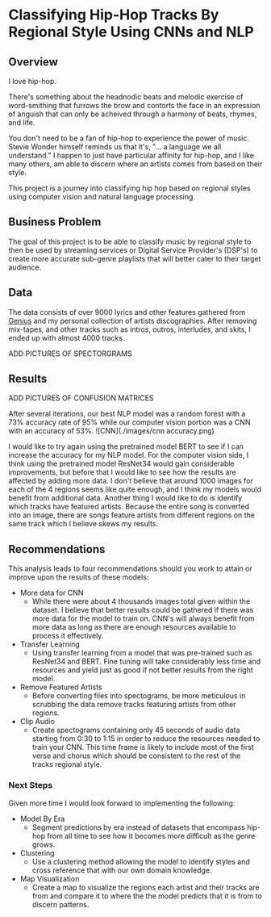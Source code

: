 # Classifying Hip-Hop Tracks By Regional Style Using CNNs and NLP


## Overview

I love hip-hop.

There's something about the headnodic beats and melodic exercise of word-smithing that furrows the brow and contorts the face in an expression of anguish that can only be acheived through a harmony of beats, rhymes, and life.

You don't need to be a fan of hip-hop to experience the power of music. Stevie Wonder himself reminds us that it's, "... a language we all understand." I happen to just have particular affinity for hip-hop, and I like many others, am able to discern where an artists comes from based on their style.

This project is a journey into classifying hip hop based on regional styles using computer vision and natural language processing. 

## Business Problem

The goal of this project is to be able to classify music by regional style to then be used by streaming services or Digital Service Provider's (DSP's) to create more accurate sub-genre playlists that will better cater to their target audience. 

## Data

The data consists of over 9000 lyrics and other features gathered from [Genius](genius.com) and my personal collection of artists discographies. After removing mix-tapes, and other tracks such as intros, outros, interludes, and skits, I ended up with almost 4000 tracks.

ADD PICTURES OF SPECTORGRAMS


## Results

ADD PICTURES OF CONFUSION MATRICES

After several iterations, our best NLP model was a random forest with a 73% accuracy rate of 95% while our computer vision portion was a CNN with an accuracy of 53%.
![CNN](./images/cnn accuracy.png)

I would like to try again using the pretrained model BERT to see if I can increase the accuracy for my NLP model. For the computer vision side, I think using the pretrained model ResNet34 would gain considerable improvements, but before that I would like to see how the results are affected by adding more data. I don't believe that around 1000 images for each of the 4 regions seems like quite enough, and I think my models would benefit from additional data. Another thing I would like to do is identify which tracks have featured artists. Because the entire song is converted into an image, there are songs feature artists from different regions on the same track which I believe skews my results.

## Recommendations

This analysis leads to four recommendations should you work to attain or improve upon the results of these models:

 * More data for CNN
   * While there were about 4 thousands images total given within the dataset. I believe that better results could be gathered if there was more data for the model to train on. CNN's will always benefit from more data as long as there are enough resources available to process it effectively.
 * Transfer Learning
   * Using transfer learning from a model that was pre-trained such as ResNet34 and BERT. Fine tuning will take considerably less time and resources and yield just as good if not better results from the right model.
 * Remove Featured Artists
   * Before converting files into spectograms, be more meticulous in scrubbing the data remove tracks featuring artists from other regions.
 * Clip Audio
   * Create spectograms containing only 45 seconds of audio data starting from 0:30 to 1:15 in order to reduce the resources needed to train your CNN. This time frame is likely to include most of the first verse and chorus which should be consistent to the rest of the tracks regional style.


### Next Steps

Given more time I would look forward to implementing the following:

* Model By Era
    * Segment predictions by era instead of datasets that encompass hip-hop from all time to see how it becomes more difficult as the genre grows.
* Clustering
    * Use a clustering method allowing the model to identify styles and cross reference that with our own domain knowledge.
* Map Visualization
    * Create a map to visualize the regions each artist and their tracks are from and compare it to where the the model predicts that it is from to discern patterns.
